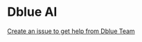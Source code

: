 # Dblue AI

[Create an issue to get help from Dblue Team](https://github.com/dblueai/dblue-help//issues/new)
